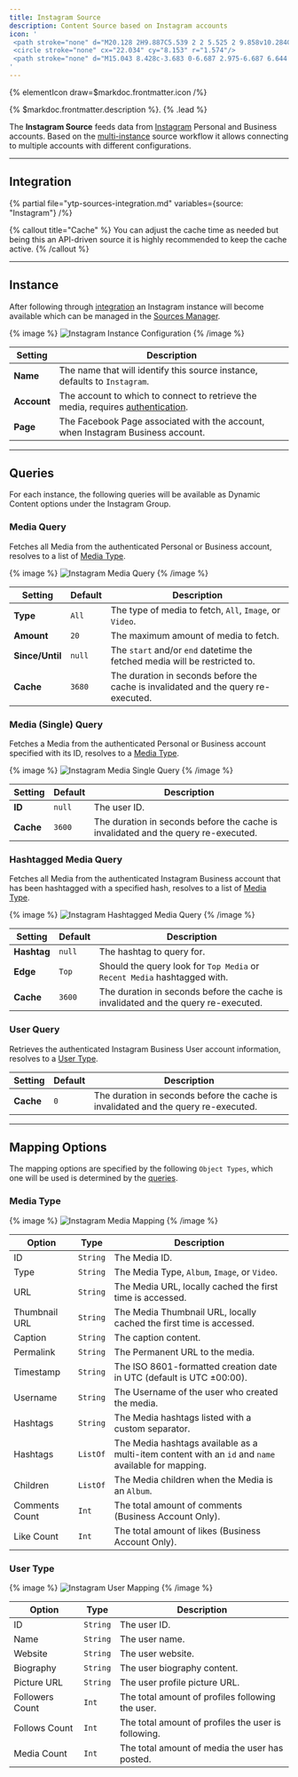 ```yaml
---
title: Instagram Source
description: Content Source based on Instagram accounts
icon: '
 <path stroke="none" d="M20.128 2H9.887C5.539 2 2 5.525 2 9.858v10.284C2 24.475 5.539 28 9.887 28h10.226C24.475 28 28 24.475 28 20.142V9.858C28.014 5.525 24.475 2 20.128 2zm5.705 18.778a5.061 5.061 0 01-5.055 5.055H9.222a5.061 5.061 0 01-5.055-5.055V9.222a5.061 5.061 0 015.055-5.055h11.556a5.061 5.061 0 015.055 5.055v11.556z"/>
 <circle stroke="none" cx="22.034" cy="8.153" r="1.574"/>
 <path stroke="none" d="M15.043 8.428c-3.683 0-6.687 2.975-6.687 6.644 0 3.684 2.99 6.659 6.687 6.659 3.698 0 6.688-2.977 6.688-6.659-.014-3.669-3.004-6.644-6.688-6.644zm.073 10.905a4.325 4.325 0 01-4.334-4.319 4.324 4.324 0 014.334-4.318 4.324 4.324 0 014.333 4.318 4.324 4.324 0 01-4.333 4.319z"/>
'
---
```


{% elementIcon draw=$markdoc.frontmatter.icon /%}

{% $markdoc.frontmatter.description %}. {% .lead %}

The **Instagram Source** feeds data from [Instagram](https://www.instagram.com/) Personal and Business accounts. Based on the [multi-instance](manager#multi-instance) source workflow it allows connecting to multiple accounts with different configurations.

---

## Integration

{% partial file="ytp-sources-integration.md" variables={source: "Instagram"} /%}

{% callout title="Cache" %}
You can adjust the cache time as needed but being this an API-driven source it is highly recommended to keep the cache active.
{% /callout %}

---

## Instance

After following through [integration](#integration) an Instagram instance will become available which can be managed in the [Sources Manager](manager).

{% image %}
![Instagram Instance Configuration](/assets/ytp/sources/ig-config.webp)
{% /image %}

| Setting | Description |
| ------- | ----------- |
| **Name** | The name that will identify this source instance, defaults to `Instagram`. |
| **Account** | The account to which to connect to retrieve the media, requires [authentication](manager#authentication). |
| **Page** | The Facebook Page associated with the account, when Instagram Business account. |

---

## Queries

For each instance, the following queries will be available as Dynamic Content options under the Instagram Group.

### Media Query

Fetches all Media from the authenticated Personal or Business account, resolves to a list of [Media Type](#media-type).

{% image %}
![Instagram Media Query](/assets/ytp/sources/ig-query-media.webp)
{% /image %}

| Setting | Default | Description |
| ------- | ------- | ----------- |
| **Type** | `All` | The type of media to fetch, `All`, `Image`, or `Video`. |
| **Amount** | `20` | The maximum amount of media to fetch. |
| **Since/Until** | `null` | The `start` and/or `end` datetime the fetched media will be restricted to. |
| **Cache** | `3680` | The duration in seconds before the cache is invalidated and the query re-executed. |

### Media (Single) Query

Fetches a Media from the authenticated Personal or Business account specified with its ID, resolves to a [Media Type](#media-type).

{% image %}
![Instagram Media Single Query](/assets/ytp/sources/ig-query-media-single.webp)
{% /image %}

| Setting | Default | Description |
| ------- | ------- | ----------- |
| **ID** | `null` | The user ID. |
| **Cache** | `3600` | The duration in seconds before the cache is invalidated and the query re-executed. |

### Hashtagged Media Query

Fetches all Media from the authenticated Instagram Business account that has been hashtagged with a specified hash, resolves to a list of [Media Type](#media-type).

{% image %}
![Instagram Hashtagged Media Query](/assets/ytp/sources/ig-query-hashtagged-media.webp)
{% /image %}

| Setting | Default | Description |
| ------- | ------- | ----------- |
| **Hashtag** | `null` | The hashtag to query for. |
| **Edge** |`Top` | Should the query look for `Top Media` or `Recent Media` hashtagged with. |
| **Cache** | `3600` | The duration in seconds before the cache is invalidated and the query re-executed. |

### User Query

Retrieves the authenticated Instagram Business User account information, resolves to a [User Type](#user-type).

| Setting | Default | Description |
| ------- | ------- | ----------- |
| **Cache** | `0` | The duration in seconds before the cache is invalidated and the query re-executed. |

---

## Mapping Options

The mapping options are specified by the following `Object Types`, which one will be used is determined by the [queries](#queries).

### Media Type

{% image %}
![Instagram Media Mapping](/assets/ytp/sources/ig-mapping-media.webp)
{% /image %}

| Option | Type | Description |
| -----| ---- | ----------- |
| ID | `String` | The Media ID. |
| Type | `String` | The Media Type, `Album`, `Image`, or `Video`. |
| URL | `String` | The Media URL, locally cached the first time is accessed. |
| Thumbnail URL | `String` | The Media Thumbnail URL, locally cached the first time is accessed. |
| Caption | `String` | The caption content. |
| Permalink | `String` | The Permanent URL to the media. |
| Timestamp | `String` | The ISO 8601-formatted creation date in UTC (default is UTC ±00:00). |
| Username | `String` | The Username of the user who created the media. |
| Hashtags | `String` | The Media hashtags listed with a custom separator. |
| Hashtags | `ListOf` | The Media hashtags available as a multi-item content with an `id` and `name` available for mapping. |
| Children | `ListOf` | The Media children when the Media is an `Album`. |
| Comments Count | `Int` | The total amount of comments (Business Account Only). |
| Like Count | `Int` | The total amount of likes (Business Account Only). |

### User Type

{% image %}
![Instagram User Mapping](/assets/ytp/sources/ig-mapping-user.webp)
{% /image %}

| Option | Type | Description |
| -----| ---- | ----------- |
| ID | `String` | The user ID. |
| Name | `String` | The user name. |
| Website | `String` | The user website. |
| Biography | `String` | The user biography content. |
| Picture URL | `String` | The user profile picture URL. |
| Followers Count | `Int` | The total amount of profiles following the user. |
| Follows Count | `Int` | The total amount of profiles the user is following. |
| Media Count | `Int` | The total amount of media the user has posted. |

